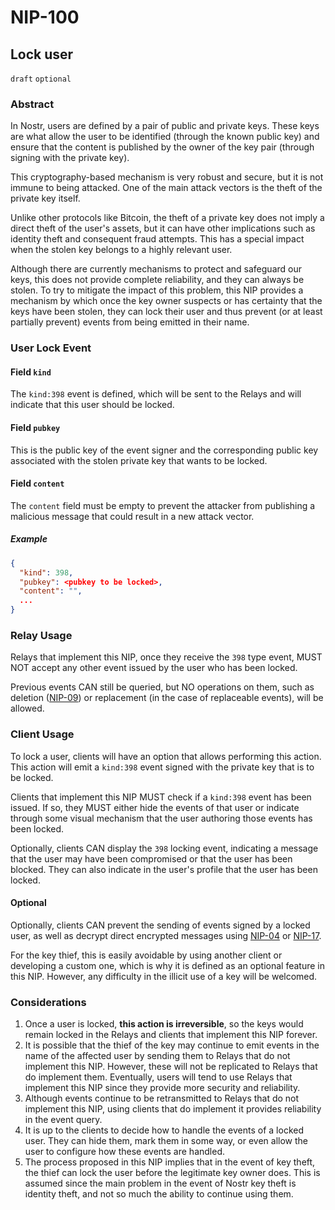 
NIP-100
======

Lock user
-------------

`draft` `optional`

### Abstract

In Nostr, users are defined by a pair of public and private keys. These keys are what allow the user to be identified (through the known public key) and ensure that the content is published by the owner of the key pair (through signing with the private key).

This cryptography-based mechanism is very robust and secure, but it is not immune to being attacked. One of the main attack vectors is the theft of the private key itself.

Unlike other protocols like Bitcoin, the theft of a private key does not imply a direct theft of the user's assets, but it can have other implications such as identity theft and consequent fraud attempts. This has a special impact when the stolen key belongs to a highly relevant user.

Although there are currently mechanisms to protect and safeguard our keys, this does not provide complete reliability, and they can always be stolen. To try to mitigate the impact of this problem, this NIP provides a mechanism by which once the key owner suspects or has certainty that the keys have been stolen, they can lock their user and thus prevent (or at least partially prevent) events from being emitted in their name.

### User Lock Event

#### Field `kind`

The `kind:398` event is defined, which will be sent to the Relays and will indicate that this user should be locked.

#### Field `pubkey`

This is the public key of the event signer and the corresponding public key associated with the stolen private key that wants to be locked.

#### Field `content`

The `content` field must be empty to prevent the attacker from publishing a malicious message that could result in a new attack vector.

##### Example

```json
{
  "kind": 398,
  "pubkey": <pubkey to be locked>,  
  "content": "",
  ...
}
```
### Relay Usage

Relays that implement this NIP, once they receive the `398` type event, MUST NOT accept any other event issued by the user who has been locked.

Previous events CAN still be queried, but NO operations on them, such as deletion ([NIP-09](./09.md)) or replacement (in the case of replaceable events), will be allowed.

### Client Usage

To lock a user, clients will have an option that allows performing this action. This action will emit a `kind:398` event signed with the private key that is to be locked.

Clients that implement this NIP MUST check if a `kind:398` event has been issued. If so, they MUST either hide the events of that user or indicate through some visual mechanism that the user authoring those events has been locked.

Optionally, clients CAN display the `398` locking event, indicating a message that the user may have been compromised or that the user has been blocked. They can also indicate in the user's profile that the user has been locked.

#### Optional

Optionally, clients CAN prevent the sending of events signed by a locked user, as well as decrypt direct encrypted messages using [NIP-04](./04.md) or [NIP-17](./17.md).

For the key thief, this is easily avoidable by using another client or developing a custom one, which is why it is defined as an optional feature in this NIP. However, any difficulty in the illicit use of a key will be welcomed.

### Considerations

1. Once a user is locked, **this action is irreversible**, so the keys would remain locked in the Relays and clients that implement this NIP forever.
2. It is possible that the thief of the key may continue to emit events in the name of the affected user by sending them to Relays that do not implement this NIP. However, these will not be replicated to Relays that do implement them. Eventually, users will tend to use Relays that implement this NIP since they provide more security and reliability.
3. Although events continue to be retransmitted to Relays that do not implement this NIP, using clients that do implement it provides reliability in the event query.
4. It is up to the clients to decide how to handle the events of a locked user. They can hide them, mark them in some way, or even allow the user to configure how these events are handled.
5. The process proposed in this NIP implies that in the event of key theft, the thief can lock the user before the legitimate key owner does. This is assumed since the main problem in the event of Nostr key theft is identity theft, and not so much the ability to continue using them.

